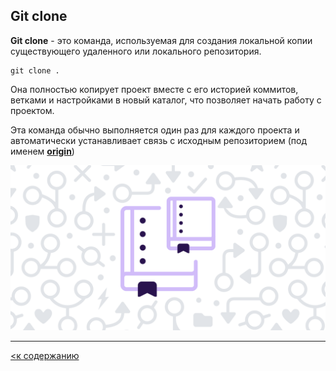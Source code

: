 ## Git clone

**Git clone** - это команда, используемая для создания локальной копии существующего удаленного или локального репозитория.

```bash=
git clone .
```

Она полностью копирует проект вместе с его историей коммитов, ветками и настройками в новый каталог, что позволяет начать работу с проектом.

Эта команда обычно выполняется один раз для каждого проекта и автоматически устанавливает связь с исходным репозиторием (под именем <u>**origin**</u>)

![](./assets1/IMG_3598.PNG)

---

[<к содержанию](readme.md)